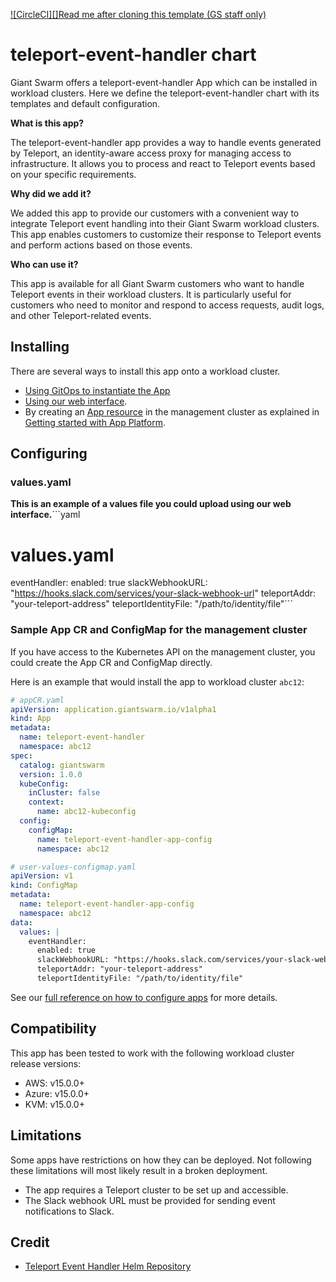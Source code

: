 [![CircleCI][]](https://dl.circleci.com/status-badge/redirect/gh/giantswarm/teleport-event-handler-app/tree/main)[Read me after cloning this template (GS staff only)](https://handbook.giantswarm.io/docs/dev-and-releng/app-developer-processes/adding_app_to_appcatalog/)

# teleport-event-handler chart

Giant Swarm offers a teleport-event-handler App which can be installed in workload clusters.
Here we define the teleport-event-handler chart with its templates and default configuration.

**What is this app?**

The teleport-event-handler app provides a way to handle events generated by Teleport, an identity-aware access proxy for managing access to infrastructure. It allows you to process and react to Teleport events based on your specific requirements.

**Why did we add it?**

We added this app to provide our customers with a convenient way to integrate Teleport event handling into their Giant Swarm workload clusters. This app enables customers to customize their response to Teleport events and perform actions based on those events.

**Who can use it?**

This app is available for all Giant Swarm customers who want to handle Teleport events in their workload clusters. It is particularly useful for customers who need to monitor and respond to access requests, audit logs, and other Teleport-related events.

## Installing

There are several ways to install this app onto a workload cluster.

- [Using GitOps to instantiate the App](https://docs.giantswarm.io/advanced/gitops/apps/)
- [Using our web interface](https://docs.giantswarm.io/platform-overview/web-interface/app-platform/#installing-an-app).
- By creating an [App resource](https://docs.giantswarm.io/use-the-api/management-api/crd/apps.application.giantswarm.io/) in the management cluster as explained in [Getting started with App Platform](https://docs.giantswarm.io/getting-started/app-platform/).

## Configuring

### values.yaml

**This is an example of a values file you could upload using our web interface.**```yaml
# values.yaml
eventHandler:  enabled: true  slackWebhookURL: "https://hooks.slack.com/services/your-slack-webhook-url"  teleportAddr: "your-teleport-address"  teleportIdentityFile: "/path/to/identity/file"```

### Sample App CR and ConfigMap for the management cluster

If you have access to the Kubernetes API on the management cluster, you could create
the App CR and ConfigMap directly.

Here is an example that would install the app to
workload cluster `abc12`:
```yaml
# appCR.yaml
apiVersion: application.giantswarm.io/v1alpha1
kind: App
metadata:
  name: teleport-event-handler
  namespace: abc12
spec:
  catalog: giantswarm
  version: 1.0.0
  kubeConfig:
    inCluster: false
    context:
      name: abc12-kubeconfig
  config:
    configMap:
      name: teleport-event-handler-app-config
      namespace: abc12
```
```yaml
# user-values-configmap.yaml
apiVersion: v1
kind: ConfigMap
metadata:
  name: teleport-event-handler-app-config
  namespace: abc12
data:
  values: |
    eventHandler:
      enabled: true
      slackWebhookURL: "https://hooks.slack.com/services/your-slack-webhook-url"
      teleportAddr: "your-teleport-address"
      teleportIdentityFile: "/path/to/identity/file"
```

See our [full reference on how to configure apps](https://docs.giantswarm.io/getting-started/app-platform/app-configuration/) for more details.

## Compatibility

This app has been tested to work with the following workload cluster release versions:

- AWS: v15.0.0+
- Azure: v15.0.0+
- KVM: v15.0.0+

## Limitations

Some apps have restrictions on how they can be deployed.
Not following these limitations will most likely result in a broken deployment.

- The app requires a Teleport cluster to be set up and accessible.
- The Slack webhook URL must be provided for sending event notifications to Slack.

## Credit

- [Teleport Event Handler Helm Repository](https://github.com/giantswarm/teleport-event-handler-app)